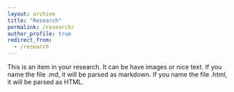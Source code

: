 ```yaml
---
layout: archive
title: "Research"
permalink: /research/
author_profile: true
redirect_from:
  - /research
---
```


This is an item in your research. It can be have images or nice text. If you name the file .md, it will be parsed as markdown. If you name the file .html, it will be parsed as HTML. 
